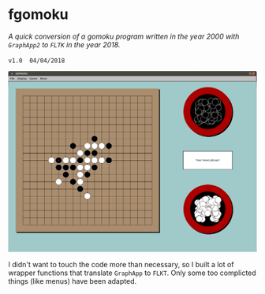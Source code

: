 # fgomoku

*A quick conversion of a gomoku program written in the year 2000
 with `GraphApp2` to `FLTK` in the year 2018.*

`v1.0  04/04/2018`

![Screenshot of fgomoku](fgomoku.png "Screenshot of fgomoku")

I didn't want to touch the code more than necessary, so
I built a lot of wrapper functions that translate `GraphApp`
to `FLKT`. Only some too complicted things (like menus) have
been adapted.
